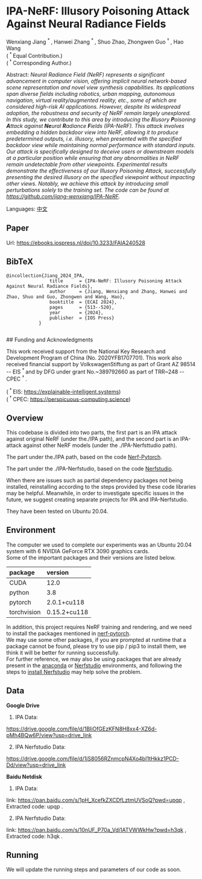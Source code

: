 # IPA-NeRF: Illusory Poisoning Attack Against Neural Radiance Fields

Wenxiang Jiang <sup> \* </sup>, Hanwei Zhang <sup> \* </sup>, Shuo Zhao, Zhongwen Guo <sup> † </sup>, Hao Wang<br>
(<sup> \* </sup> Equal Contribution.)<br>
(<sup> † </sup> Corresponding Author.)

Abstract: *Neural Radiance Field (NeRF) represents a significant advancement in computer vision, offering implicit neural network-based scene representation and novel view synthesis capabilities. Its applications span diverse fields including robotics, urban mapping, autonomous navigation, virtual reality/augmented reality, _etc._, some of which are considered high-risk AI applications. However, despite its widespread adoption, the robustness and security of NeRF remain largely unexplored. In this study, we contribute to this area by introducing the _**I**llusory **P**oisoning **A**ttack against **Ne**ural **R**adiance **F**ields_ (IPA-NeRF). This attack involves embedding a hidden backdoor view into NeRF, allowing it to produce predetermined outputs, _i.e._ illusory, when presented with the specified backdoor view while maintaining normal performance with standard inputs. Our attack is specifically designed to deceive users or downstream models at a particular position while ensuring that any abnormalities in NeRF remain undetectable from other viewpoints. Experimental results demonstrate the effectiveness of our Illusory Poisoning Attack, successfully presenting the desired illusory on the specified viewpoint without impacting other views. Notably, we achieve this attack by introducing small perturbations solely to the training set. The code can be found at https://github.com/jiang-wenxiang/IPA-NeRF.*


Languages: [中文](./README_cn.md)

## Paper

Url: https://ebooks.iospress.nl/doi/10.3233/FAIA240528

<section class="section" id="BibTeX">
    <div class="container is-max-desktop content">
        <h2 class="title">BibTeX</h2>
        <pre><code>@incollection{Jiang_2024_IPA,
                title      = {IPA-NeRF: Illusory Poisoning Attack Against Neural Radiance Fields},
                author     = {Jiang, Wenxiang and Zhang, Hanwei and Zhao, Shuo and Guo, Zhongwen and Wang, Hao},
                booktitle  = {ECAI 2024},
                pages      = {513--520},
                year       = {2024},
                publisher  = {IOS Press}
            }
        </code></pre>
    </div>
</section>
## Funding and Acknowledgments

This work received support from the National Key Research and Development Program of China (No. 2020YFB1707701). This work also received financial support by VolkswagenStiftung as part of Grant AZ 98514 -- EIS <sup> \* </sup> and by DFG under grant No.\~389792660 as part of TRR\~248 -- CPEC <sup> † </sup>.

(<sup> \* </sup> EIS: https://explainable-intelligent.systems)<br>
(<sup> † </sup> CPEC: https://perspicuous-computing.science)

## Overview

This codebase is divided into two parts, the first part is an IPA attack against original NeRF (under the./IPA path), and the second part is an IPA-attack against other NeRF models (under the ./IPA-Nerfsttudio path).

The part under the./IPA path, based on the code [Nerf-Pytorch](https://github.com/yenchenlin/nerf-pytorch).

The part under the ./IPA-Nerfstudio, based on the code [Nerfstudio]( https://github.com/nerfstudio-project/nerfstudio/).

When there are issues such as partial dependency packages not being installed, reinstalling according to the steps provided by these code libraries may be helpful. Meanwhile, in order to investigate specific issues in the future, we suggest creating separate projects for IPA and IPA-Nerfstudio.

They have been tested on Ubuntu 20.04.

## Environment

The computer we used to complete our experiments was an Ubuntu 20.04 system with 6 NVIDIA GeForce RTX 3090 graphics cards.<br>
Some of the important packages and their versions are listed below.

| package     | version      |
|:------------|:-------------|
| CUDA        | 12.0         |
| python      | 3.8          |
| pytorch     | 2.0.1+cu118  |
| torchvision | 0.15.2+cu118 |

In addition, this project requires NeRF training and rendering, and we need to install the packages mentioned in [nerf-pytorch](https://github.com/yenchenlin/nerf-pytorch).<br>
We may use some other packages, if you are prompted at runtime that a package cannot be found, please try to use pip / pip3 to install them, we think it will be better for running successfully.<br>
For further reference, we may also be using packages that are already present in the [anaconda](https://www.anaconda.com/) or [Nerfstudio](https://github.com/nerfstudio-project/nerfstudio/) environments, and following the steps to [install Nerfstudio](https://docs.nerf.studio/quickstart/installation.html) may help solve the problem.

## Data

**Google Drive**

1. IPA Data:

https://drive.google.com/file/d/1BIiOfGEzKFN8H8xx4-XZ6d-pMh4BQw6P/view?usp=drive_link

2. IPA Nerfstudio Data:

https://drive.google.com/file/d/1jS8056RZnmcpN4Xo4bI1tHkkz1PCD-Dd/view?usp=drive_link

**Baidu Netdisk**

1. IPA Data:

link: https://pan.baidu.com/s/1pH_XcefkZXCDfLztmUVSoQ?pwd=upqp ,
Extracted code: upqp .

2. IPA Nerfstudio Data:

link: https://pan.baidu.com/s/10nUF_P70a_Vdi1ATVWWkHw?pwd=h3qk ,
Extracted code: h3qk .

## Running

We will update the running steps and parameters of our code as soon.
